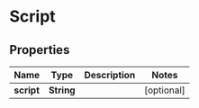 

# Script


## Properties

| Name | Type | Description | Notes |
|------------ | ------------- | ------------- | -------------|
|**script** | **String** |  |  [optional] |




